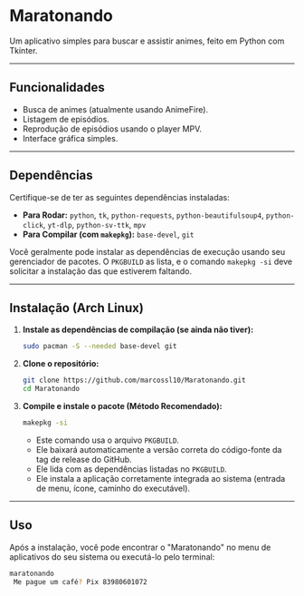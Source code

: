 # Maratonando

Um aplicativo simples para buscar e assistir animes, feito em Python com Tkinter.

---

## Funcionalidades

*   Busca de animes (atualmente usando AnimeFire).
*   Listagem de episódios.
*   Reprodução de episódios usando o player MPV.
*   Interface gráfica simples.

---

## Dependências

Certifique-se de ter as seguintes dependências instaladas:

*   **Para Rodar:** `python`, `tk`, `python-requests`, `python-beautifulsoup4`, `python-click`, `yt-dlp`, `python-sv-ttk`, `mpv`
*   **Para Compilar (com `makepkg`):** `base-devel`, `git`

Você geralmente pode instalar as dependências de execução usando seu gerenciador de pacotes. O `PKGBUILD` as lista, e o comando `makepkg -si` deve solicitar a instalação das que estiverem faltando.

---

## Instalação (Arch Linux)

1.  **Instale as dependências de compilação (se ainda não tiver):**
    ```bash
    sudo pacman -S --needed base-devel git
    ```

2.  **Clone o repositório:**
    ```bash
    git clone https://github.com/marcossl10/Maratonando.git
    cd Maratonando
    ```

3.  **Compile e instale o pacote (Método Recomendado):**
    ```bash
    makepkg -si
    ```
    *   Este comando usa o arquivo `PKGBUILD`.
    *   Ele baixará automaticamente a versão correta do código-fonte da tag de release do GitHub.
    *   Ele lida com as dependências listadas no `PKGBUILD`.
    *   Ele instala a aplicação corretamente integrada ao sistema (entrada de menu, ícone, caminho do executável).

---

## Uso

Após a instalação, você pode encontrar o "Maratonando" no menu de aplicativos do seu sistema ou executá-lo pelo terminal:
```bash
maratonando
 Me pague um café? Pix 83980601072
